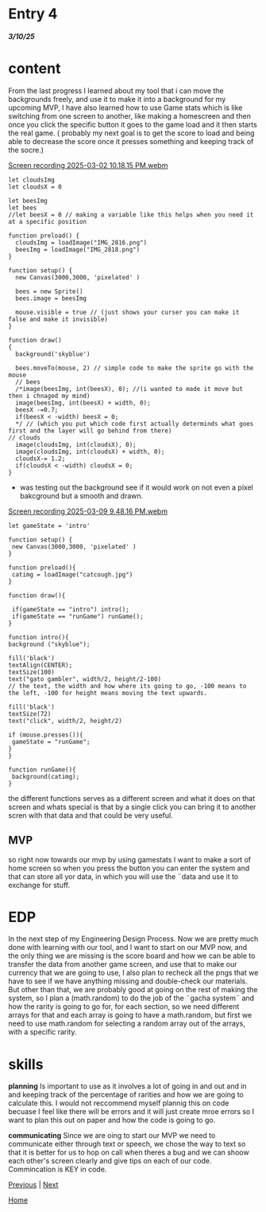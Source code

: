 # Entry 4
##### 3/10/25
# content
From the last progress I learned about my tool that i can move the backgrounds freely, and use it to make it into a background for my upcoming MVP, I have also learned how to use Game stats which is like switching from one screen to another, like making a homescreen and then once you click the specific button it goes to the game load and it then starts the real game. ( probably my next goal is to get the score to load and being able to decrease the score once it presses something and keeping track of the socre.)

[Screen recording 2025-03-02 10.18.15 PM.webm](https://github.com/user-attachments/assets/44a7af57-a83c-4f44-93ec-671fab689610)

```
let cloudsImg
let cloudsX = 0

let beesImg
let bees
//let beesX = 0 // making a variable like this helps when you need it at a specific position

function preload() {
  cloudsImg = loadImage("IMG_2816.png")
  beesImg = loadImage("IMG_2818.png")
}

function setup() {
  new Canvas(3000,3000, 'pixelated' )

  bees = new Sprite()
  bees.image = beesImg

  mouse.visible = true // (just shows your curser you can make it false and make it invisible)
}

function draw()
{
  background('skyblue')

  bees.moveTo(mouse, 2) // simple code to make the sprite go with the mouse
  // bees
  /*image(beesImg, int(beesX), 0); //(i wanted to made it move but then i chnaged my mind)
  image(beesImg, int(beesX) + width, 0);
  beesX -=0.7;
  if(beesX < -width) beesX = 0;
  */ // (which you put which code first actually determinds what goes first and the layer will go behind from there)
// clouds
  image(cloudsImg, int(cloudsX), 0);
  image(cloudsImg, int(cloudsX) + width, 0);
  cloudsX-= 1.2;
  if(cloudsX < -width) cloudsX = 0;
}
```
- was testing out the background see if it would work on not even a pixel bakcground but a smooth and drawn.

 [Screen recording 2025-03-09 9.48.16 PM.webm](https://github.com/user-attachments/assets/15dc3242-9230-4aab-a452-55683cac7c02)

 ```
 let gameState = 'intro'

function setup() {
  new Canvas(3000,3000, 'pixelated' )
}

function preload(){
  catimg = loadImage("catcough.jpg")
}

function draw(){

  if(gameState == "intro") intro();
  if(gameState == "runGame") runGame();
}

function intro(){
 background ("skyblue");

 fill('black')
 textAlign(CENTER);
 textSize(100)
 text("gato gambler", width/2, height/2-100)
 // the text, the width and how where its going to go, -100 means to the left, -100 for height means moving the text upwards.

 fill('black')
 textSize(72)
 text("click", width/2, height/2)

 if (mouse.presses()){
  gameState = "runGame";
 }
}

function runGame(){
  background(catimg);
}
```

the different functions serves as a different screen and what it does on that screen and whats special is that by a single click you can bring it to another scren with that data and that could be very useful.

## MVP

so right now towards our mvp by using gamestats I want to make a sort of home screen so when you press the button you can enter the system and that can store all yor data, in which you will use the ¨data and use it to exchange for stuff.

# EDP
In the next step of my Engineering Design Process. Now we are pretty much done with learning with our tool, and I want to start on our MVP now, and the only thing we are missing is the score board and how we can be able to transfer the data from another game screen, and use that to make our currency that we are going to use, I also plan to recheck all the pngs that we have to see if we have anything missing and double-check our materials. But other than that, we are probably good at going on the rest of making the system, so I plan a (math.random) to do the job of the ¨gacha system¨ and how the rarity is going to go for, for each section, so we need different arrays for that and each array is going to have a math.random, but first we need to use math.random for selecting a random array out of the arrays, with a specific rarity.
  
# skills

**planning**
Is important to use as it involves a lot of going in and out and in and keeping track of the percentage of rarities and how we are going to calculate this. I would not reccommend myself plannig this on code becuase I feel like there will be errors and it will just create mroe errors so I want to plan this out on paper and how the code is going to go. 

**communicating**
Since we are oing to start our MVP we need to communicate either through text or speech, we chose the way to text so that it is better for us to hop on call when theres a bug and we can shoow each other's screen clearly and give tips on each of our code. Commincation is KEY in code.



[Previous](entry03.md) | [Next](entry05.md)

[Home](../README.md)
